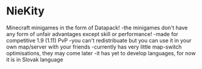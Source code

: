 # NieKity
Minecraft minigames in the form of Datapack!
-the minigames don't have any form of unfair advantages except skill or performance!
-made for competitive 1.9 (1.11) PvP
-you can't redistribuate but you can use it in your own map/server with your friends
-currently has very little map-switch optimisations, they may come later
-it has yet to develop languages, for now it is in Slovak language
